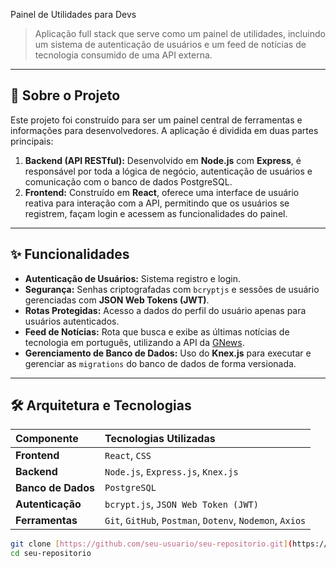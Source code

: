  Painel de Utilidades para Devs


> Aplicação full stack que serve como um painel de utilidades, incluindo um sistema de autenticação de usuários e um feed de notícias de tecnologia consumido de uma API externa.

---

## 🎯 Sobre o Projeto

Este projeto foi construído para ser um painel central de ferramentas e informações para desenvolvedores. A aplicação é dividida em duas partes principais:

1.  **Backend (API RESTful):** Desenvolvido em **Node.js** com **Express**, é responsável por toda a lógica de negócio, autenticação de usuários e comunicação com o banco de dados PostgreSQL.
2.  **Frontend:** Construído em **React**, oferece uma interface de usuário reativa para interação com a API, permitindo que os usuários se registrem, façam login e acessem as funcionalidades do painel.

---

## ✨ Funcionalidades

- **Autenticação de Usuários:** Sistema registro e login.
- **Segurança:** Senhas criptografadas com `bcryptjs` e sessões de usuário gerenciadas com **JSON Web Tokens (JWT)**.
- **Rotas Protegidas:** Acesso a dados do perfil do usuário apenas para usuários autenticados.
- **Feed de Notícias:** Rota que busca e exibe as últimas notícias de tecnologia em português, utilizando a API da [GNews](https://gnews.io/).
- **Gerenciamento de Banco de Dados:** Uso do **Knex.js** para executar e gerenciar as `migrations` do banco de dados de forma versionada.

---

## 🛠️ Arquitetura e Tecnologias

| Componente         | Tecnologias Utilizadas                                   |
| :----------------- | :------------------------------------------------------- |
| **Frontend**       | `React`, `CSS`                                           |
| **Backend**        | `Node.js`, `Express.js`, `Knex.js`                       |
| **Banco de Dados** | `PostgreSQL`                                             |
| **Autenticação**   | `bcrypt.js`, `JSON Web Token (JWT)`                      |
| **Ferramentas**    | `Git`, `GitHub`, `Postman`, `Dotenv`, `Nodemon`, `Axios` |

```bash
git clone [https://github.com/seu-usuario/seu-repositorio.git](https://github.com/seu-usuario/seu-repositorio.git)
cd seu-repositorio
```
